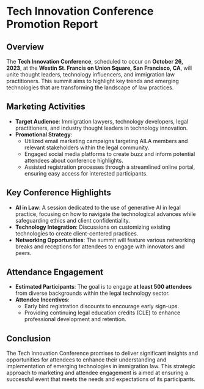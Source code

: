 # Tech Innovation Conference Promotion Report

## Overview
The **Tech Innovation Conference**, scheduled to occur on **October 26, 2023**, at the **Westin St. Francis on Union Square, San Francisco, CA**, will unite thought leaders, technology influencers, and immigration law practitioners. This summit aims to highlight key trends and emerging technologies that are transforming the landscape of law practices.

## Marketing Activities
- **Target Audience**: Immigration lawyers, technology developers, legal practitioners, and industry thought leaders in technology innovation.
- **Promotional Strategy**: 
   - Utilized email marketing campaigns targeting AILA members and relevant stakeholders within the legal community.
   - Engaged social media platforms to create buzz and inform potential attendees about conference highlights.
   - Assisted registration processes through a streamlined online portal, ensuring easy access for interested participants.

## Key Conference Highlights
- **AI in Law**: A session dedicated to the use of generative AI in legal practice, focusing on how to navigate the technological advances while safeguarding ethics and client confidentiality.
- **Technology Integration**: Discussions on customizing existing technologies to create client-centered practices.
- **Networking Opportunities**: The summit will feature various networking breaks and receptions for attendees to engage with innovators and peers.

## Attendance Engagement
- **Estimated Participants**: The goal is to engage **at least 500 attendees** from diverse backgrounds within the legal technology sector.
- **Attendee Incentives**:
  - Early bird registration discounts to encourage early sign-ups.
  - Providing continuing legal education credits (CLE) to enhance professional development and retention.

## Conclusion
The Tech Innovation Conference promises to deliver significant insights and opportunities for attendees to enhance their understanding and implementation of emerging technologies in immigration law. This strategic approach to marketing and attendee engagement is aimed at ensuring a successful event that meets the needs and expectations of its participants.